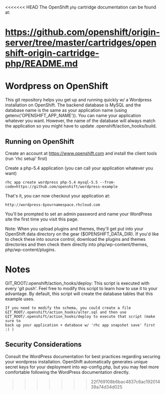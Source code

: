 <<<<<<< HEAD
The OpenShift `php` cartridge documentation can be found at:

https://github.com/openshift/origin-server/tree/master/cartridges/openshift-origin-cartridge-php/README.md
=======
Wordpress on OpenShift
======================

This git repository helps you get up and running quickly w/ a Wordpress installation
on OpenShift.  The backend database is MySQL and the database name is the
same as your application name (using getenv('OPENSHIFT_APP_NAME')).  You can name
your application whatever you want.  However, the name of the database will always
match the application so you might have to update .openshift/action_hooks/build.


Running on OpenShift
----------------------------

Create an account at https://www.openshift.com and install the client tools (run 'rhc setup' first)

Create a php-5.4 application (you can call your application whatever you want)

    rhc app create wordpress php-5.4 mysql-5.5 --from-code=https://github.com/openshift/wordpress-example

That's it, you can now checkout your application at:

    http://wordpress-$yournamespace.rhcloud.com

You'll be prompted to set an admin password and name your WordPress site the first time you visit this
page.

Note: When you upload plugins and themes, they'll get put into your OpenShift data directory
on the gear ($OPENSHIFT_DATA_DIR).  If you'd like to check these into source control, download the
plugins and themes directories and then check them directly into php/wp-content/themes, php/wp-content/plugins.

Notes
=====

GIT_ROOT/.openshift/action_hooks/deploy:
    This script is executed with every 'git push'.  Feel free to modify this script
    to learn how to use it to your advantage.  By default, this script will create
    the database tables that this example uses.

    If you need to modify the schema, you could create a file
    GIT_ROOT/.openshift/action_hooks/alter.sql and then use
    GIT_ROOT/.openshift/action_hooks/deploy to execute that script (make sure to
    back up your application + database w/ 'rhc app snapshot save' first :) )

Security Considerations
-----------------------
Consult the WordPress documentation for best practices regarding securing your wordpress installation.  OpenShift
automatically generates unique secret keys for your deployment into wp-config.php, but you may feel more
comfortable following the WordPress documentation directly.
>>>>>>> 22f769108b6bac4837c6ac19201439a74d34d025
